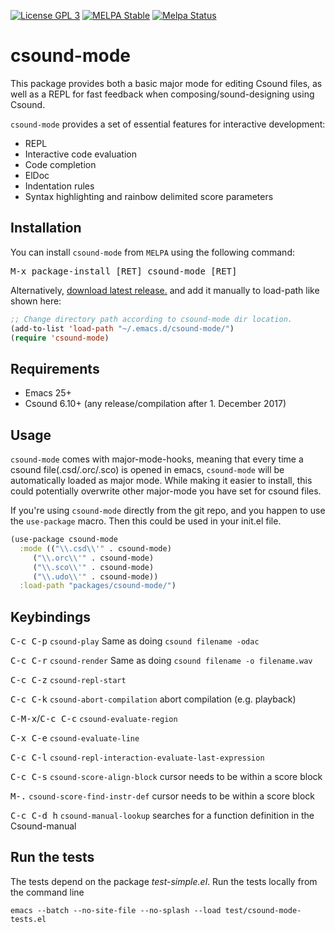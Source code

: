 [![License GPL 3][badge-license]][copying]
[![MELPA Stable](https://stable.melpa.org/packages/csound-mode-badge.svg)](https://stable.melpa.org/#/csound-mode)
[![Melpa Status](http://melpa.milkbox.net/packages/csound-mode-badge.svg)](http://melpa.milkbox.net/#/csound-mode)


# csound-mode
This package provides both a basic major mode for editing Csound files,
as well as a REPL for fast feedback when composing/sound-designing using Csound.

`csound-mode` provides a set of essential features for interactive development:
* REPL
* Interactive code evaluation
* Code completion
* ElDoc
* Indentation rules
* Syntax highlighting and rainbow delimited score parameters

## Installation

You can install `csound-mode` from `MELPA` using the following command:

<kbd>M-x package-install [RET] csound-mode [RET]</kbd>

Alternatively, [download latest release.](https://github.com/hlolli/csound-mode/releases/download/v9.2.0/csound-mode-0.2.0.zip)
and add it manually to load-path like shown here:

```el
;; Change directory path according to csound-mode dir location.
(add-to-list 'load-path "~/.emacs.d/csound-mode/")
(require 'csound-mode)
```

## Requirements

- Emacs 25+
- Csound 6.10+ (any release/compilation after 1. December 2017)

## Usage

`csound-mode` comes with major-mode-hooks, meaning that every time a csound file(.csd/.orc/.sco) is opened in emacs, `csound-mode` will be automatically loaded as major mode. While making it easier to install, this could potentially overwrite other major-mode you have set for csound files.

If you're using `csound-mode` directly from the git repo, and you happen to use the `use-package` macro. Then this could be used in your init.el file.

```Clojure
(use-package csound-mode
  :mode (("\\.csd\\'" . csound-mode)
     ("\\.orc\\'" . csound-mode)
     ("\\.sco\\'" . csound-mode)
     ("\\.udo\\'" . csound-mode))
  :load-path "packages/csound-mode/")
```

## Keybindings
<kbd>C-c C-p</kbd> `csound-play` Same as doing `csound filename -odac`

<kbd>C-c C-r</kbd> `csound-render` Same as doing `csound filename -o filename.wav`

<kbd>C-c C-z</kbd> `csound-repl-start`

<kbd>C-c C-k</kbd> `csound-abort-compilation` abort compilation (e.g. playback)

<kbd>C-M-x</kbd>/<kbd>C-c C-c</kbd> `csound-evaluate-region`

<kbd>C-x C-e</kbd> `csound-evaluate-line`

<kbd>C-c C-l</kbd> `csound-repl-interaction-evaluate-last-expression`

<kbd>C-c C-s</kbd> `csound-score-align-block` cursor needs to be within a score block

<kbd>M-.</kbd> `csound-score-find-instr-def` cursor needs to be within a score block

<kbd>C-c C-d h</kbd> `csound-manual-lookup` searches for a function definition in the Csound-manual


## Run the tests

The tests depend on the package _test-simple.el_.
Run the tests locally from the command line

```
emacs --batch --no-site-file --no-splash --load test/csound-mode-tests.el
```



[badge-license]: https://img.shields.io/badge/license-GPL_3-green.svg
[COPYING]: http://www.gnu.org/copyleft/gpl.html
